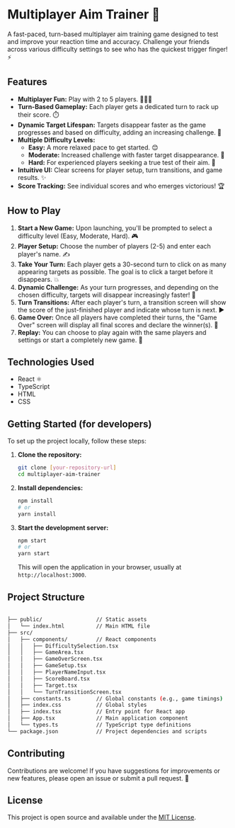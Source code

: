# Multiplayer Aim Trainer 🎯

A fast-paced, turn-based multiplayer aim training game designed to test and improve your reaction time and accuracy. Challenge your friends across various difficulty settings to see who has the quickest trigger finger! ⚡️

## Features

* **Multiplayer Fun:** Play with 2 to 5 players. 🧑‍🤝‍🧑
* **Turn-Based Gameplay:** Each player gets a dedicated turn to rack up their score. ⏱️
* **Dynamic Target Lifespan:** Targets disappear faster as the game progresses and based on difficulty, adding an increasing challenge. 💨
* **Multiple Difficulty Levels:**
    * **Easy:** A more relaxed pace to get started. 😊
    * **Moderate:** Increased challenge with faster target disappearance. 🤔
    * **Hard:** For experienced players seeking a true test of their aim. 🤯
* **Intuitive UI:** Clear screens for player setup, turn transitions, and game results. ✨
* **Score Tracking:** See individual scores and who emerges victorious! 🏆

## How to Play

1.  **Start a New Game:** Upon launching, you'll be prompted to select a difficulty level (Easy, Moderate, Hard). 🎮
2.  **Player Setup:** Choose the number of players (2-5) and enter each player's name. ✍️
3.  **Take Your Turn:** Each player gets a 30-second turn to click on as many appearing targets as possible. The goal is to click a target before it disappears. 💥
4.  **Dynamic Challenge:** As your turn progresses, and depending on the chosen difficulty, targets will disappear increasingly faster! 🚀
5.  **Turn Transitions:** After each player's turn, a transition screen will show the score of the just-finished player and indicate whose turn is next. ▶️
6.  **Game Over:** Once all players have completed their turns, the "Game Over" screen will display all final scores and declare the winner(s). 🎉
7.  **Replay:** You can choose to play again with the same players and settings or start a completely new game. 🔄

## Technologies Used

* React ⚛️
* TypeScript
* HTML
* CSS

## Getting Started (for developers)

To set up the project locally, follow these steps:

1.  **Clone the repository:**
    ```bash
    git clone [your-repository-url]
    cd multiplayer-aim-trainer
    ```
2.  **Install dependencies:**
    ```bash
    npm install
    # or
    yarn install
    ```
3.  **Start the development server:**
    ```bash
    npm start
    # or
    yarn start
    ```
    This will open the application in your browser, usually at `http://localhost:3000`.

## Project Structure

```bash

├── public/                 // Static assets
│   └── index.html          // Main HTML file
├── src/
│   ├── components/         // React components
│   │   ├── DifficultySelection.tsx
│   │   ├── GameArea.tsx
│   │   ├── GameOverScreen.tsx
│   │   ├── GameSetup.tsx
│   │   ├── PlayerNameInput.tsx
│   │   ├── ScoreBoard.tsx
│   │   ├── Target.tsx
│   │   └── TurnTransitionScreen.tsx
│   ├── constants.ts        // Global constants (e.g., game timings)
│   ├── index.css           // Global styles
│   ├── index.tsx           // Entry point for React app
│   ├── App.tsx             // Main application component
│   └── types.ts            // TypeScript type definitions
└── package.json            // Project dependencies and scripts

```

## Contributing

Contributions are welcome! If you have suggestions for improvements or new features, please open an issue or submit a pull request. 🤝

## License

This project is open source and available under the [MIT License](LICENSE).
